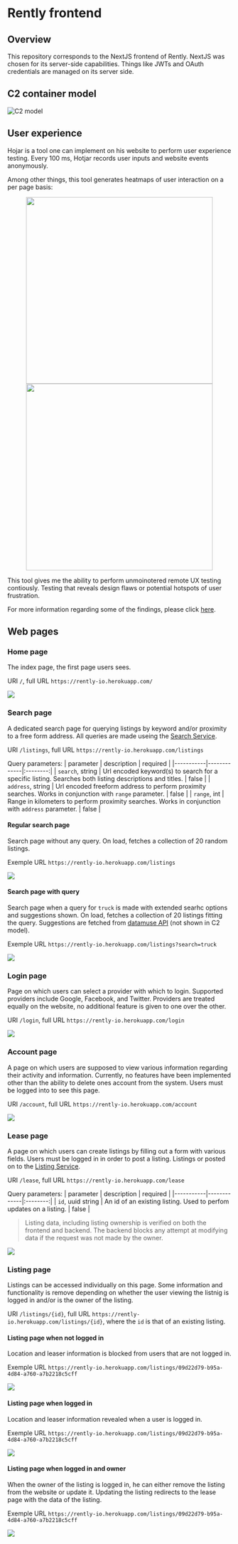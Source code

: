# Rently frontend

## Overview

This repository corresponds to the NextJS frontend of Rently. NextJS was chosen for its server-side capabilities. Things like JWTs and OAuth credentials are managed on its server side. 

## C2 container model
![C2 model](https://i.imgur.com/34Nvkd4.jpg)

## User experience
Hojar is a tool one can implement on his website to perform user experience testing. Every 100 ms, Hotjar records user inputs and website events anonymously. 

Among other things, this tool generates heatmaps of user interaction on a per page basis:

<p align="center">
  <img src="https://i.imgur.com/38AUB0l.jpg" width=420px />
  <img src="https://i.imgur.com/bMkoB62.jpg" width=420px />
</p>

This tool gives me the ability to perform unmoinotered remote UX testing contiously. Testing that reveals design flaws or potential hotspots of user frustration.

For more information regarding some of the findings, please click [here](https://github.com/greffgreff/semester-content/blob/main/ux-testing.md).

## Web pages 

### Home page
The index page, the first page users sees.

URI `/`, full URL `https://rently-io.herokuapp.com/`

![](https://i.imgur.com/TlHkYOm.png)

### Search page
A dedicated search page for querying listings by keyword and/or proximity to a free form address. All queries are made useing the [Search Service](https://github.com/rently-io/search-service).

URI `/listings`, full URL `https://rently-io.herokuapp.com/listings`

Query parameters:
| parameter | description | required |
|-----------|-------------|:--------:|
| `search`, string | Url encoded keyword(s) to search for a specific listing. Searches both listing descriptions and titles. | false |
| `address`, string | Url encoded freeform address to perform proximity searches. Works in conjunction with `range` parameter. | false |
| `range`, int | Range in kilometers to perform proximity searches. Works in conjunction with `address` parameter. | false |

#### Regular search page
Search page without any query. On load, fetches a collection of 20 random listings.

Exemple URL `https://rently-io.herokuapp.com/listings`

![](https://i.imgur.com/eiii9X0.png)

#### Search page with query
Search page when a query for `truck` is made with extended searhc options and suggestions shown. On load, fetches a collection of 20 listings fitting the query. Suggestions are fetched from [datamuse API](https://www.datamuse.com/api/) (not shown in C2 model).

Exemple URL `https://rently-io.herokuapp.com/listings?search=truck`

![](https://i.imgur.com/FXPoBHz.png)

### Login page
Page on which users can select a provider with which to login. Supported providers include Google, Facebook, and Twitter. Providers are treated equally on the website, no additional feature is given to one over the other.

URI `/login`, full URL `https://rently-io.herokuapp.com/login`

![](https://i.imgur.com/D1cGo2c.png)

### Account page
A page on which users are supposed to view various information regarding their activity and information. Currently, no features have been implemented other than the ability to delete ones account from the system. Users must be logged into to see this page. 

URI `/account`, full URL `https://rently-io.herokuapp.com/account`

![](https://i.imgur.com/oWhwmA6.png)

### Lease page
A page on which users can create listings by filling out a form with various fields. Users must be logged in in order to post a listing. Listings or posted on to the [Listing Service](https://github.com/rently-io/listing-service).

URI `/lease`, full URL `https://rently-io.herokuapp.com/lease`

Query parameters:
| parameter | description | required |
|-----------|-------------|:--------:|
| `id`, uuid string | An id of an existing listing. Used to perfom updates on a listing. | false |

> Listing data, including listing ownership is verified on both the frontend and backend. The backend blocks any attempt at modifying data if the request was not made by the owner.

![](https://i.imgur.com/aekd6oL.png)

### Listing page
Listings can be accessed individually on this page. Some information and functionality is remove depending on whether the user viewing the listnig is logged in and/or is the owner of the listing.

URI `/listings/{id}`, full URL `https://rently-io.herokuapp.com/listings/{id}`, where the `id` is that of an existing listing.

#### Listing page when not logged in
Location and leaser information is blocked from users that are not logged in.

Exemple URL `https://rently-io.herokuapp.com/listings/09d22d79-b95a-4d84-a760-a7b2218c5cff`

![](https://i.imgur.com/JnnZG3Q.png)

#### Listing page when logged in
Location and leaser information revealed when a user is logged in.

Exemple URL `https://rently-io.herokuapp.com/listings/09d22d79-b95a-4d84-a760-a7b2218c5cff`

![](https://i.imgur.com/hTjou1u.png)

#### Listing page when logged in and owner
When the owner of the listing is logged in, he can either remove the listing from the website or update it. Updating the listing redirects to the lease page with the data of the listing.

Exemple URL `https://rently-io.herokuapp.com/listings/09d22d79-b95a-4d84-a760-a7b2218c5cff`

![](https://i.imgur.com/cBsgy3g.png)
